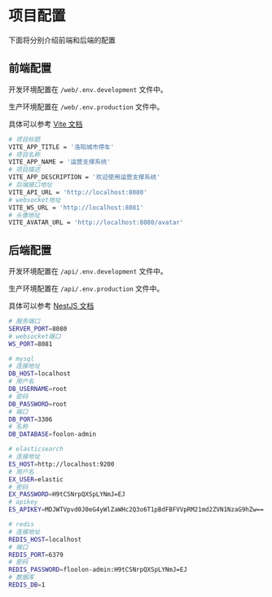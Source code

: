 # 项目配置

下面将分别介绍前端和后端的配置

## 前端配置

开发环境配置在 `/web/.env.development` 文件中。

生产环境配置在 `/web/.env.production` 文件中。

具体可以参考 [Vite 文档](https://vitejs.cn/vite3-cn/guide/env-and-mode.html)

```sh
# 项目标题
VITE_APP_TITLE = '洛阳城市停车'
# 项目名称
VITE_APP_NAME = '运营支撑系统'
# 项目描述
VITE_APP_DESCRIPTION = '欢迎使用运营支撑系统'
# 后端接口地址
VITE_API_URL = 'http://localhost:8080'
# websocket地址
VITE_WS_URL = 'http://localhost:8081'
# 头像地址
VITE_AVATAR_URL = 'http://localhost:8080/avatar'
```

## 后端配置

开发环境配置在 `/api/.env.development` 文件中。

生产环境配置在 `/api/.env.production` 文件中。

具体可以参考 [NestJS 文档](https://nest.nodejs.cn/techniques/configuration)

```sh
# 服务端口
SERVER_PORT=8080
# websocket端口
WS_PORT=8081

# mysql
# 连接地址
DB_HOST=localhost
# 用户名
DB_USERNAME=root
# 密码
DB_PASSWORD=root
# 端口
DB_PORT=3306
# 名称
DB_DATABASE=foolon-admin

# elasticsearch
# 连接地址
ES_HOST=http://localhost:9200
# 用户名
EX_USER=elastic
# 密码
EX_PASSWORD=H9tCSNrpQXSpLYNmJ=EJ
# apikey
ES_APIKEY=MDJWTVpvd0J0eG4yWlZaWHc2Q3o6T1pBdFBFVVpRM21md2ZVN1NzaG9hZw==

# redis
# 连接地址
REDIS_HOST=localhost
# 端口
REDIS_PORT=6379
# 密码
REDIS_PASSWORD=floolon-admin:H9tCSNrpQXSpLYNmJ=EJ
# 数据库
REDIS_DB=1
```
